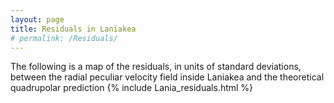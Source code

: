 ```yaml
---
layout: page
title: Residuals in Laniakea
# permalink: /Residuals/
---
```


The following is a map of the residuals, in units of standard deviations, between the radial peculiar velocity field inside Laniakea and the theoretical quadrupolar prediction {% include Lania_residuals.html %}